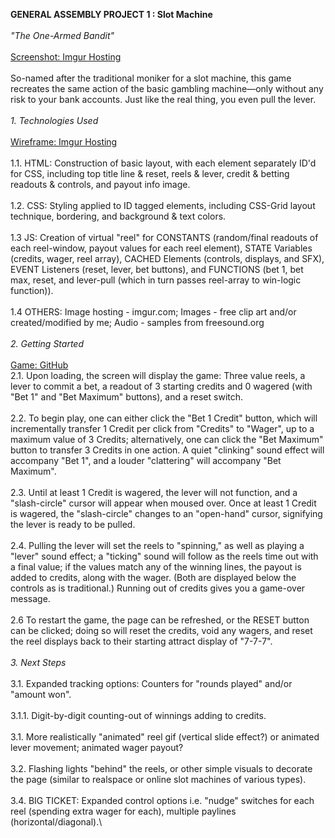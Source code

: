 **GENERAL ASSEMBLY PROJECT 1 : Slot Machine**\
\
*"The One-Armed Bandit"*\
\
[Screenshot: Imgur Hosting](https://i.imgur.com/YyUxspq.png)\
\
    So-named after the traditional moniker for a slot machine, this game recreates the same action of the basic gambling machine—only without any risk to your bank accounts. Just like the real thing, you even pull the lever.\
\
*1. Technologies Used*\
\
[Wireframe: Imgur Hosting](https://i.imgur.com/rhhANqR.jpg)\
\
    1.1. HTML: Construction of basic layout, with each element separately ID'd for CSS, including top title line & reset, reels & lever, credit & betting readouts & controls, and payout info image.\
\
    1.2. CSS: Styling applied to ID tagged elements, including CSS-Grid layout technique, bordering, and background & text colors.\
\
    1.3 JS: Creation of virtual "reel" for CONSTANTS (random/final readouts of each reel-window, payout values for each reel element), STATE Variables (credits, wager, reel array), CACHED Elements (controls, displays, and SFX), EVENT Listeners (reset, lever, bet buttons), and FUNCTIONS (bet 1, bet max, reset, and lever-pull (which in turn passes reel-array to win-logic function)).\
\
    1.4 OTHERS: Image hosting - imgur.com; Images - free clip art and/or created/modified by me; Audio - samples from freesound.org\
\
*2. Getting Started*\
\
[Game: GitHub](https://iancannonga.github.io/GA-Project-1/)
\
    2.1. Upon loading, the screen will display the game: Three value reels, a lever to commit a bet, a readout of 3 starting credits and 0 wagered (with "Bet 1" and "Bet Maximum" buttons), and a reset switch.\
\
    2.2. To begin play, one can either click the "Bet 1 Credit" button, which will incrementally transfer 1 Credit per click from "Credits" to "Wager", up to a maximum value of 3 Credits; alternatively, one can click the "Bet Maximum" button to transfer 3 Credits in one action. A quiet "clinking" sound effect will accompany "Bet 1", and a louder "clattering" will accompany "Bet Maximum".\
\
    2.3. Until at least 1 Credit is wagered, the lever will not function, and a "slash-circle" cursor will appear when moused over. Once at least 1 Credit is wagered, the "slash-circle" changes to an "open-hand" cursor, signifying the lever is ready to be pulled.\
\
    2.4. Pulling the lever will set the reels to "spinning," as well as playing a "lever" sound effect; a "ticking" sound will follow as the reels time out with a final value; if the values match any of the winning lines, the payout is added to credits, along with the wager. (Both are displayed below the controls as is traditional.) Running out of credits gives you a game-over message.\
\
    2.6 To restart the game, the page can be refreshed, or the RESET button can be clicked; doing so will reset the credits, void any wagers, and reset the reel displays back to their starting attract display of "7-7-7".\
\
*3. Next Steps*\
\
    3.1. Expanded tracking options: Counters for "rounds played" and/or "amount won".\
\
    3.1.1. Digit-by-digit counting-out of winnings adding to credits.\
\
    3.1. More realistically "animated" reel gif (vertical slide effect?) or animated lever movement; animated wager payout?\
\
    3.2. Flashing lights "behind" the reels, or other simple visuals to decorate the page (similar to realspace or online slot machines of various types).\
\
    3.4. BIG TICKET: Expanded control options i.e. "nudge" switches for each reel (spending extra wager for each), multiple paylines (horizontal/diagonal).\
    